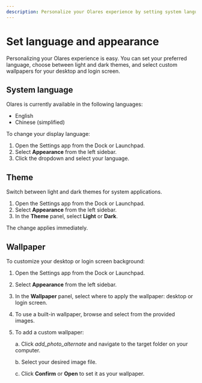 ```yaml
---
description: Personalize your Olares experience by setting system language preferences, switching between light and dark themes, and customizing desktop and login screen wallpapers.
---
```

# Set language and appearance

Personalizing your Olares experience is easy. You can set your preferred language, choose between light and dark themes, and select custom wallpapers for your desktop and login screen.

## System language
Olares is currently available in the following languages:
- English
- Chinese (simplified)

To change your display language:
1. Open the Settings app from the Dock or Launchpad.
2. Select **Appearance** from the left sidebar.
3. Click the dropdown and select your language.

## Theme
Switch between light and dark themes for system applications. 
1. Open the Settings app from the Dock or Launchpad.
2. Select **Appearance** from the left sidebar.
3. In the **Theme** panel, select **Light** or **Dark**.

The change applies immediately.

## Wallpaper
To customize your desktop or login screen background:

1. Open the Settings app from the Dock or Launchpad.
2. Select **Appearance** from the left sidebar.
3. In the **Wallpaper** panel, select where to apply the wallpaper: desktop or login screen.
4. To use a built-in wallpaper, browse and select from the provided images.
5. To add a custom wallpaper:

   a. Click <i class="material-symbols-outlined">add_photo_alternate</i> and navigate to the target folder on your computer. 
   
   b. Select your desired image file.

   c. Click **Confirm** or **Open** to set it as your wallpaper.